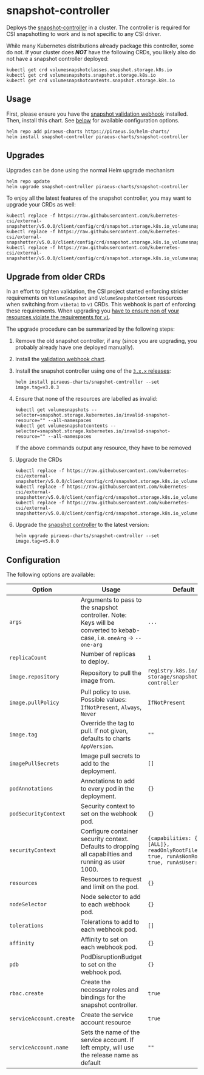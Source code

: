 # snapshot-controller

Deploys the [snapshot-controller](https://github.com/kubernetes-csi/external-snapshotter) in a cluster.
The controller is required for CSI snapshotting to work and is not specific to any CSI driver.

While many Kubernetes distributions already package this controller, some do not. If your cluster does ***NOT***
have the following CRDs, you likely also do not have a snapshot controller deployed:

```
kubectl get crd volumesnapshotclasses.snapshot.storage.k8s.io
kubectl get crd volumesnapshots.snapshot.storage.k8s.io
kubectl get crd volumesnapshotcontents.snapshot.storage.k8s.io
```

## Usage

First, please ensure you have the [snapshot validation webhook](../snapshot-validation-webhook) installed.
Then, install this chart. See [below](#configuration) for available configuration options.

```
helm repo add piraeus-charts https://piraeus.io/helm-charts/
helm install snapshot-controller piraeus-charts/snapshot-controller
```

## Upgrades

Upgrades can be done using the normal Helm upgrade mechanism

```
helm repo update
helm upgrade snapshot-controller piraeus-charts/snapshot-controller
```

To enjoy all the latest features of the snapshot controller, you may want to upgrade your CRDs as well:

```
kubectl replace -f https://raw.githubusercontent.com/kubernetes-csi/external-snapshotter/v5.0.0/client/config/crd/snapshot.storage.k8s.io_volumesnapshotclasses.yaml
kubectl replace -f https://raw.githubusercontent.com/kubernetes-csi/external-snapshotter/v5.0.0/client/config/crd/snapshot.storage.k8s.io_volumesnapshots.yaml
kubectl replace -f https://raw.githubusercontent.com/kubernetes-csi/external-snapshotter/v5.0.0/client/config/crd/snapshot.storage.k8s.io_volumesnapshotcontents.yaml
```

## Upgrade from older CRDs

In an effort to tighten validation, the CSI project started enforcing stricter requirements on `VolumeSnapshot` and
`VolumeSnapshotContent` resources when switching from `v1beta1` to `v1` CRDs. This webhook is part of enforcing
these requirements. When upgrading you [have to ensure non of your resources violate the requirements for `v1`].

The upgrade procedure can be summarized by the following steps:

1. Remove the old snapshot controller, if any (since you are upgrading, you probably already have one deployed manually).
2. Install the [validation webhook chart](../snapshot-validation-webhook).
3. Install the snapshot controller using one of the [`3.x.x` releases]:

   ```
   helm install piraeus-charts/snapshot-controller --set image.tag=v3.0.3
   ```
4. Ensure that none of the resources are labelled as invalid:

   ```
   kubectl get volumesnapshots --selector=snapshot.storage.kubernetes.io/invalid-snapshot-resource="" --all-namespaces
   kubectl get volumesnapshotcontents --selector=snapshot.storage.kubernetes.io/invalid-snapshot-resource="" --all-namespaces
   ```

   If the above commands output any resource, they have to be removed

5. Upgrade the CRDs

   ```
   kubectl replace -f https://raw.githubusercontent.com/kubernetes-csi/external-snapshotter/v5.0.0/client/config/crd/snapshot.storage.k8s.io_volumesnapshotclasses.yaml
   kubectl replace -f https://raw.githubusercontent.com/kubernetes-csi/external-snapshotter/v5.0.0/client/config/crd/snapshot.storage.k8s.io_volumesnapshots.yaml
   kubectl replace -f https://raw.githubusercontent.com/kubernetes-csi/external-snapshotter/v5.0.0/client/config/crd/snapshot.storage.k8s.io_volumesnapshotcontents.yaml
   ```

6. Upgrade the [snapshot controller](../snapshot-controller) to the latest version:

   ```
   helm upgrade piraeus-charts/snapshot-controller --set image.tag=v5.0.0
   ```

## Configuration

The following options are available:

| Option                  | Usage                                                                                                                  | Default                                                                                            |
|-------------------------|------------------------------------------------------------------------------------------------------------------------|----------------------------------------------------------------------------------------------------|
| `args`                  | Arguments to pass to the snapshot controller. Note: Keys will be converted to kebab-case, i.e. `oneArg` -> `--one-arg` | `...`                                                                                              |
| `replicaCount`          | Number of replicas to deploy.                                                                                          | `1`                                                                                                |
| `image.repository`      | Repository to pull the image from.                                                                                     | `registry.k8s.io/sig-storage/snapshot-controller`                                                  |
| `image.pullPolicy`      | Pull policy to use. Possible values: `IfNotPresent`, `Always`, `Never`                                                 | `IfNotPresent`                                                                                     |
| `image.tag`             | Override the tag to pull. If not given, defaults to charts `AppVersion`.                                               | `""`                                                                                               |
| `imagePullSecrets`      | Image pull secrets to add to the deployment.                                                                           | `[]`                                                                                               |
| `podAnnotations`        | Annotations to add to every pod in the deployment.                                                                     | `{}`                                                                                               |
| `podSecurityContext`    | Security context to set on the webhook pod.                                                                            | `{}`                                                                                               |
| `securityContext`       | Configure container security context. Defaults to dropping all capabilties and running as user 1000.                   | `{capabilities: {drop: [ALL]}, readOnlyRootFilesystem: true, runAsNonRoot: true, runAsUser: 1000}` |
| `resources`             | Resources to request and limit on the pod.                                                                             | `{}`                                                                                               |
| `nodeSelector`          | Node selector to add to each webhook pod.                                                                              | `{}`                                                                                               |
| `tolerations`           | Tolerations to add to each webhook pod.                                                                                | `[]`                                                                                               |
| `affinity`              | Affinity to set on each webhook pod.                                                                                   | `{}`                                                                                               |
| `pdb`                   | PodDisruptionBudget to set on the webhook pod.                                                                         | `{}`                                                                                               |
| `rbac.create`           | Create the necessary roles and bindings for the snapshot controller.                                                   | `true`                                                                                             |
| `serviceAccount.create` | Create the service account resource                                                                                    | `true`                                                                                             |
| `serviceAccount.name`   | Sets the name of the service account. If left empty, will use the release name as default                              | `""`                                                                                               |

[`3.x.x` releases]: https://github.com/kubernetes-csi/external-snapshotter/releases
[have to ensure non of your resources violate the requirements for `v1`]: https://github.com/kubernetes-csi/external-snapshotter#validating-webhook
